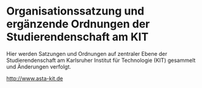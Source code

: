 Organisationssatzung und ergänzende Ordnungen der Studierendenschaft am KIT
===========================================================================

Hier werden Satzungen und Ordnungen auf zentraler Ebene der Studierendenschaft am Karlsruher Institut für Technologie (KIT) gesammelt und Änderungen verfolgt.

http://www.asta-kit.de
